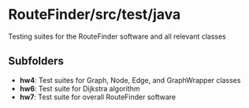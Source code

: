 # RouteFinder/src/test/java

Testing suites for the RouteFinder software and all relevant classes

## Subfolders
- **hw4**: Test suites for Graph, Node, Edge, and GraphWrapper classes
- **hw6**: Test suite for Dijkstra algorithm
- **hw7**: Test suite for overall RouteFinder software
